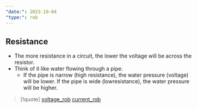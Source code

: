 ```yaml
---
"date:": 2023-10-04
"type:": rob
---
```

## Resistance 

- The more resistance in a circuit, the lower the voltage will be across the resistor.
- Think of it like water
	flowing through a pipe. 
	- If the pipe is narrow (high resistance), the water pressure (voltage) will be lower. If the pipe is wide (lowresistance), the water pressure will be higher.

>[!quote] [voltage_rob](/voltage_rob.md) [current_rob](/current_rob.md)
